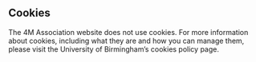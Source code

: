 
## Cookies

The 4M Association website does not use cookies. For more information about cookies, including what they are and how you can manage them, please visit the University of Birmingham’s cookies policy page.
